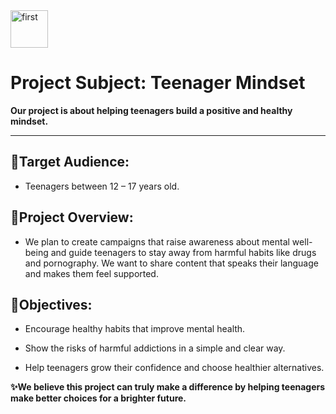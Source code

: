 <img width="60" height="60" alt="first" src="https://github.com/user-attachments/assets/efc093c2-5e18-455a-b8ed-96f64f35a02b" />

# **Project Subject: Teenager Mindset**

**Our project is about helping teenagers build a positive and healthy mindset.**

---

## **🎯Target Audience:**
- Teenagers between 12 – 17 years old.

## **📌Project Overview:**
- We plan to create campaigns that raise awareness about mental well-being and guide teenagers to stay away from harmful habits like drugs and pornography. We want to share content that speaks their language and makes them feel supported.

## **🌱Objectives:**
- Encourage healthy habits that improve mental health.

- Show the risks of harmful addictions in a simple and clear way.

- Help teenagers grow their confidence and choose healthier alternatives.
 
**✨We believe this project can truly make a difference by helping teenagers make better choices for a brighter future.**

